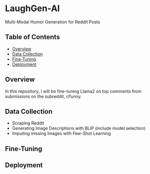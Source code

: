 # LaughGen-AI
Multi-Modal Humor Generation for Reddit Posts

## Table of Contents

- [Overview](#overview)
- [Data Collection](#data-collection)
- [Fine-Tuning](#fine-tuning)
- [Deployment](#deployment)

## Overview

In this repository, I will be fine-tuning Llama2 on top comments from submissions on the subreddit, r/funny. 

## Data Collection
- Scraping Reddit
- Generating Image Descriptions with BLIP (include model selection)
- Imputing missing Images with Few-Shot Learning

## Fine-Tuning

## Deployment
